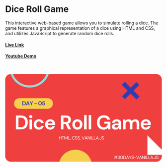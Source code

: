 # Dice Roll Game

This interactive web-based game allows you to simulate rolling a dice. The game features a graphical representation of a dice using HTML and CSS, and utilizes JavaScript to generate random dice rolls.

#### [Live Link](https://dice-roll-webapp.netlify.app/)

#### [Youtube Demo](https://youtu.be/vPpsy_aZQMw)

<br/>

![Demo-screenshot-1](./assets/img/dice-roll.png)
